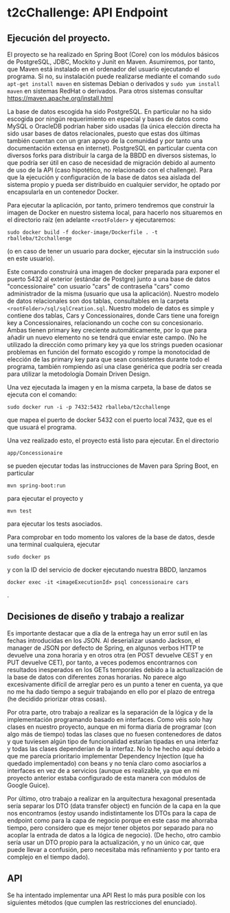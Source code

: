 # t2cChallenge: API Endpoint
## Ejecución del proyecto.
 El proyecto se ha realizado en Spring Boot (Core) con los módulos básicos de PostgreSQL, JDBC, Mockito y Junit en Maven. Asumiremos, por tanto, que Maven está instalado en el ordenador del usuario ejecutando el programa. Si no, su instalación puede realizarse mediante el comando `sudo apt-get install maven` en sistemas Debian o derivados y `sudo yum install maven` en sistemas RedHat o derivados. Para otros sistemas consultar https://maven.apache.org/install.html
 
La base de datos escogida ha sido PostgreSQL. En particular no ha sido escogida por ningún requerimiento en especial y bases de datos como MySQL o OracleDB podrían haber sido usadas (la única elección directa ha sido usar bases de datos relacionales, puesto que estas dos últimas también cuentan con un gran apoyo de la comunidad y por tanto una documentación extensa en internet). PostgreSQL en particular cuenta con diversos forks para distribuir la carga de la BBDD en diversos sistemas, lo que podría ser útil en caso de necesidad de migración debido al aumento de uso de la API (caso hipotético, no relacionado con el challenge). Para que la ejecución y configuración de la base de datos sea aislada del sistema propio y pueda ser distribuido en cualquier servidor, he optado por encapsularla en un contenedor Docker.

Para ejecutar la aplicación, por tanto, primero tendremos que construir la imagen de Docker en nuestro sistema local, para hacerlo nos situaremos en el directorio raíz (en adelante `<rootFolder>` y ejecutaremos:

    sudo docker build -f docker-image/Dockerfile . -t rballeba/t2cchallenge

(o en caso de tener un usuario para docker, ejecutar sin la instrucción `sudo` en este usuario). 

Este comando construirá una imagen de docker preparada para exponer el puerto 5432 al exterior (estándar de Postgre) junto a una base de datos "concessionaire" con usuario "cars" de contraseña "cars" como administrador de la misma (usuario que usa la aplicación). Nuestro modelo de datos relacionales son dos tablas, consultables en la carpeta `<rootFolder>/sql/sqlCreation.sql`. Nuestro modelo de datos es simple y contiene dos tablas, Cars y Concessionaires, donde Cars tiene una foreign key a Concessionaires, relacionando un coche con su concesionario. Ambas tienen primary key creciente automáticamente, por lo que para añadir un nuevo elemento no se tendrá que enviar este campo. (No he utilizado la dirección como primary key ya que los strings pueden ocasionar problemas en función del formato escogido y rompe la monotocidad de elección de las primary key para que sean consistentes durante todo el programa, también rompiendo así una clase genérica que podría ser creada para utilizar la metodología Domain Driven Design.

Una vez ejecutada la imagen y en la misma carpeta, la base de datos se ejecuta con el comando:

    sudo docker run -i -p 7432:5432 rballeba/t2cchallenge

que mapea el puerto de docker 5432 con el puerto local 7432, que es el que usuará el programa.

Una vez realizado esto, el proyecto está listo para ejecutar. En el directorio

    app/Concessionaire

se pueden ejecutar todas las instrucciones de Maven para Spring Boot, en particular

    mvn spring-boot:run
para ejecutar el proyecto y 

    mvn test
para ejecutar los tests asociados.

Para comprobar en todo momento los valores de la base de datos, desde una terminal cualquiera, ejecutar

    sudo docker ps
y con la ID del servicio de docker ejecutando nuestra BBDD, lanzamos

    docker exec -it <imageExecutionId> psql concessionaire cars
.
## Decisiones de diseño y trabajo a realizar
Es importante destacar que a día de la entrega hay un error sutil en las fechas introducidas en los JSON. Al deserializar usando Jackson, el manager de JSON por defecto de Spring, en algunos verbos HTTP te devuelve una zona horaria y en otros otra (en POST devuelve CEST y en PUT devuelve CET),  por tanto, a veces podemos encontrarnos con resultados inesperados en los GETs temporales debido a la actualización de la base de datos con diferentes zonas horarias. No parece algo excesivamente difícil de arreglar pero es un punto a tener en cuenta, ya que no me ha dado tiempo a seguir trabajando en ello por el plazo de entrega (he decidido priorizar otras cosas).

Por otra parte, otro trabajo a realizar es la separación de la lógica y de la implementación programando basado en interfaces. Como véis solo hay clases en nuestro proyecto, aunque en mi forma diaria de programar (con algo más de tiempo) todas las clases que no fuesen contenedores de datos y que tuviesen algún tipo de funcionalidad estarían tipadas en una interfaz y todas las clases dependerían de la interfaz. No lo he hecho aquí debido a que me parecía prioritario implementar Dependency Injection (que ha quedado implementado) con beans y no tenía claro como asociarlos a interfaces en vez de a servicios (aunque es realizable, ya que en mi proyecto anterior estaba configurado de esta manera con módulos de Google Guice). 

Por último, otro trabajo a realizar en la arquitectura hexagonal presentada sería separar los DTO (data transfer object) en función de la capa en la que nos encontramos (estoy usando indistintamente los DTOs para la capa de endpoint como para la capa de negocio porque en este caso me ahorraba tiempo, pero considero que es mejor tener objetos por separado para no acoplar la entrada de datos a la lógica de negocio). (De hecho, otro cambio sería usar un DTO propio para la actualización, y no un único car, que puede llevar a confusión, pero necesitaba más refinamiento y por tanto era complejo en el tiempo dado).

## API
Se ha intentado implementar una API Rest lo más pura posible con los siguientes métodos (que cumplen las restricciones del enunciado).


